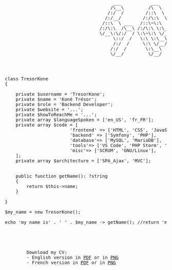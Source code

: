 
 <pre>
                                        ___           ___           ___       ___       ___     
                                       /\__\         /\  \         /\__\     /\__\     /\  \    
                                      /:/  /        /::\  \       /:/  /    /:/  /    /::\  \   
                                     /:/__/        /:/\:\  \     /:/  /    /:/  /    /:/\:\  \  
                                    /::\  \ ___   /::\~\:\  \   /:/  /    /:/  /    /:/  \:\  \ 
                                   /:/\:\  /\__\ /:/\:\ \:\__\ /:/__/    /:/__/    /:/__/ \:\__\
                                   \/__\:\/:/  / \:\~\:\ \/__/ \:\  \    \:\  \    \:\  \ /:/  /
                                        \::/  /   \:\ \:\__\    \:\  \    \:\  \    \:\  /:/  / 
                                        /:/  /     \:\ \/__/     \:\  \    \:\  \    \:\/:/  /  
                                       /:/  /       \:\__\        \:\__\    \:\__\    \::/  /   
                                       \/__/         \/__/         \/__/     \/__/     \/__/    


</pre>


<pre>

class TresorKone
{

    private $username = 'TresorKone';
    private $name = 'Koné Trésor';
    private $role = 'Backend Developer';
    private $website = '...';
    private $howToReachMe = '...';
    private array $languageSpoken = ['en_US', 'fr_FR'];
    private array $code = [
                        'frontend' => ['HTML', 'CSS', 'JavaScript', 'Boostrap', 'TailWind'],
                        'backend' => ['Symfony', 'PHP'],
                        'database'=> ['MySQL', 'MariaDB'],
                        'tools'=> ['VS Code', 'PHP Storm', 'Docker', 'GitHub Actions', 'Heroku', 'Apache'],
                        'misc'=> ['SCRUM', 'GNU/Linux'],
    ];
    private array $architecture = ['SPA_Ajax', 'MVC'];


    public function getName(): ?string
    {
        return $this->name;
    }

}

$my_name = new TresorKone();

echo 'my name is' . ' ' . $my_name -> getName(); //return 'my name is Koné Trésor'

</pre>

<pre>
    <!DOCTYPE html>
    <html lang="en">
    <body>
        Download my CV:
        - English version in <a href="./Docs/TresorKone CV ENG-vers.pdf">PDF<a> or in <a href="./Docs/TresorKone CV ENG-PNG.png">PNG<a>
        - French version in <a href="./Docs/TresorKone CV FR-vers.pdf">PDF<a> or in <a href="./Docs/TresorKone CV FR-PNG.png">PNG<a>
    </body>
    </html>
</pre>



<!---
TresorKone/TresorKone is a ✨ special ✨ repository because its `README.md` (this file) appears on your GitHub profile.
You can click the Preview link to take a look at your changes.
--->
